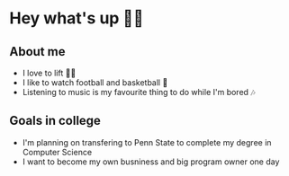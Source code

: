 # Hey what's up ✌🏻
## About me
- I love to lift 💪🏼
- I like to watch football and basketball 🏈
- Listening to music is my favourite thing to do while I'm bored 🎶

## Goals in college
- I'm planning on transfering to Penn State to complete my degree in Computer Science
- I want to become my own busniness and big program owner one day
  


<!--
**aidxxn/aidxxn** is a ✨ _special_ ✨ repository because its `README.md` (this file) appears on your GitHub profile.

Here are some ideas to get you started:

- 🔭 I’m currently working on ...
- 🌱 I’m currently learning ...
- 👯 I’m looking to collaborate on ...
- 🤔 I’m looking for help with ...
- 💬 Ask me about ...
- 📫 How to reach me: ...
- 😄 Pronouns: ...
- ⚡ Fun fact: ...
-->
